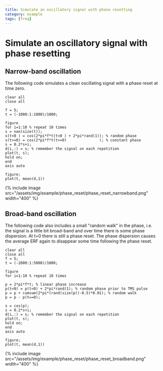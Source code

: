 ```yaml
---
title: Simulate an oscillatory signal with phase resetting
category: example
tags: [freq]
---
```


# Simulate an oscillatory signal with phase resetting

## Narrow-band oscillation

The following code simulates a clean oscillating signal with a phase reset at time zero.

    clear all
    close all

    f = 5;
    t = (-1000:1:1000)/1000;

    figure
    for i=1:10 % repeat 10 times
    s = nan(size(t));
    s(t<0 ) = cos(2*pi*f*t(t<0 ) + 2*pi*rand(1)); % random phase
    s(t>=0) = cos(2*pi*f*t(t>=0)               ); % constant phase
    s = 0.2*s+i;
    d(i,:) = s; % remember the signal on each repetition
    plot(t, s);
    hold on;
    end
    axis auto

    figure;
    plot(t, mean(d,1))

{% include image src="/assets/img/example/phase_reset/phase_reset_narrowband.png" width="400" %}

## Broad-band oscillation

The following code also includes a small "random walk" in the phase, i.e. the signal is a little bit broad-band and over time there is some phase dispersion. At t=0 there is still a phase reset. The phase dispersion causes the average ERF again to disappear some time following the phase reset.

    clear all
    close all
    f = 5;
    t = (-2000:1:5000)/1000;

    figure
    for i=1:10 % repeat 10 times

    p = 2*pi*f*t; % linear phase increase
    p(t<0) = p(t<0) + 2*pi*rand(1); % random phase prior to TMS pulse
    p = p + cumsum(2*pi*(rand(size(p))-0.5)*0.01); % random walk
    p = p - p(t==0);

    s = cos(p);
    s = 0.2*s+i;
    d(i,:) = s; % remember the signal on each repetition
    plot(t, s);
    hold on;
    end
    axis auto

    figure;
    plot(t, mean(d,1))

{% include image src="/assets/img/example/phase_reset/phase_reset_broadband.png" width="400" %}
